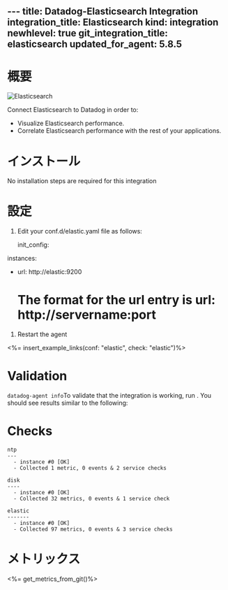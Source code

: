 --- title: Datadog-Elasticsearch Integration integration_title: Elasticsearch kind: integration newhlevel: true git_integration_title: elasticsearch
updated_for_agent: 5.8.5
---

# 概要

![Elasticsearch](/static/images/elasticsearchgraph.png)

Connect Elasticsearch to Datadog in order to:

* Visualize Elasticsearch performance.
* Correlate Elasticsearch performance with the rest of your applications.



# インストール

No installation steps are required for this integration

# 設定

1.  Edit your conf.d/elastic.yaml file as follows:

    init_config:

instances:
  - url: http://elastic:9200
    # The format for the url entry is url: http://servername:port

1.  Restart the agent

<%= insert_example_links(conf: "elastic", check: "elastic")%>

# Validation

```datadog-agent info```To validate that the integration is working, run . You should see results similar to the following:

Checks
======

    ntp
    ---
      - instance #0 [OK]
      - Collected 1 metric, 0 events & 2 service checks

    disk
    ----
      - instance #0 [OK]
      - Collected 32 metrics, 0 events & 1 service check

    elastic
    -------
      - instance #0 [OK]
      - Collected 97 metrics, 0 events & 3 service checks

# メトリックス

<%= get_metrics_from_git()%>



